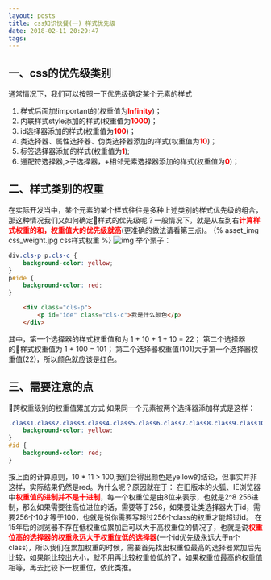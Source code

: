 ```yaml
---
layout: posts
title: css知识快餐(一) 样式优先级
date: 2018-02-11 20:29:47
tags:
---
```

## 一、css的优先级类别
通常情况下，我们可以按照一下优先级确定某个元素的样式
1. 样式后面加!important的(权重值为<font color="red">__Infinity__</font>)；
2. 内联样式style添加的样式(权重值为<font color="red">__1000__</font>)；
3. id选择器添加的样式(权重值为<font color="red">__100__</font>)；
4. 类选择器、属性选择器、伪类选择器添加的样式(权重值为<font color="red">__10__</font>)；
5. 标签选择器添加的样式(权重值为<font color="red">__1__</font>);
6. 通配符选择器,>子选择器，+相邻元素选择器添加的样式(权重值为<font color="red">__0__</font>)；
<!-- more -->

## 二、样式类别的权重
在实际开发当中，某个元素的某个样式往往是多种上述类别的样式优先级的组合，那这种情况我们又如何确定样式的优先级呢？一般情况下，就是从左到右<font color="red">__计算样式权重的和，权重值大的优先级就高__</font>(更准确的做法请看第三点)。
{% asset_img css_weight.jpg css样式权重 %}
![img](/wenqingxin/my-blog/blob/master/source/_posts/DOM%E4%BA%8B%E4%BB%B6%E6%80%BB%E7%BB%93/%E4%BA%8B%E4%BB%B6%E6%B5%81.png)
举个栗子：
``` css
div.cls-p p.cls-c {
    background-color: yellow;
}
p#ide {
    background-color: red;
}
```
``` html
    <div class="cls-p">
        <p id="ide" class="cls-c">我是什么颜色</p>
    </div>
```
其中，第一个选择器的样式权重值和为 1 + 10 + 1 + 10 = 22；
第二个选择器的样式权重值为 1 + 100 = 101；
第二个选择器权重值(101)大于第一个选择器权重值(22)，所以颜色就应该是红色。
## 三、需要注意的点
跨权重级别的权重值累加方式
    如果同一个元素被两个选择器添加样式是这样：
``` css
.class1.class2.class3.class4.class5.class6.class7.class8.class9.class10.class11 {
    background-color: yellow;
}
#id {
    background-color: red;
}
```
按上面的计算原则，10 \* 11 > 100,我们会得出颜色是yellow的结论，但事实并非这样，实际结果仍然是red。为什么呢？原因就在于：
在旧版本的火狐、IE浏览器中<font color="red">__权重值的进制并不是十进制__</font>，每一个权重位是由8位来表示，也就是2^8 256进制，那么如果需要往高位进位的话，需要等于256，如果要让类选择器大于id，需要256个10才等于100，也就是说你需要写超过256个class的权重才能超过id。
在15年后的浏览器不存在低权重位累加后可以大于高权重位的情况了，也就是说<font color="red">__权重位高的选择器的权重永远大于权重位低的选择器__</font>(一个id优先级永远大于n个class)，所以我们在累加权重的时候，需要首先找出权重位最高的选择器累加后先比较，如果能比较出大小，就不用再比较权重位低的了，如果权重位最高的权重值相等，再去比较下一权重位，依此类推。